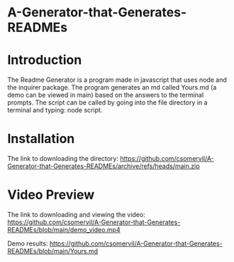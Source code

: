 # A-Generator-that-Generates-READMEs

# Introduction

The Readme Generator is a program made in javascript that uses node and the inquirer package. The program generates an md called Yours.md (a demo can be viewed in main) based on the answers to the terminal prompts. The script can be called by going into the file directory in a terminal and typing: node script.

# Installation

The link to downloading the directory:
https://github.com/csomervil/A-Generator-that-Generates-READMEs/archive/refs/heads/main.zip

# Video Preview
The link to downloading and viewing the video:
https://github.com/csomervil/A-Generator-that-Generates-READMEs/blob/main/demo_video.mp4

Demo results:
https://github.com/csomervil/A-Generator-that-Generates-READMEs/blob/main/Yours.md
